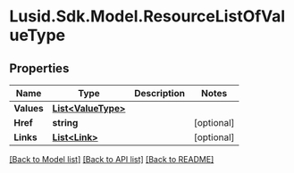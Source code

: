 
# Lusid.Sdk.Model.ResourceListOfValueType

## Properties

Name | Type | Description | Notes
------------ | ------------- | ------------- | -------------
**Values** | [**List&lt;ValueType&gt;**](ValueType.md) |  | 
**Href** | **string** |  | [optional] 
**Links** | [**List&lt;Link&gt;**](Link.md) |  | [optional] 

[[Back to Model list]](../README.md#documentation-for-models)
[[Back to API list]](../README.md#documentation-for-api-endpoints)
[[Back to README]](../README.md)

